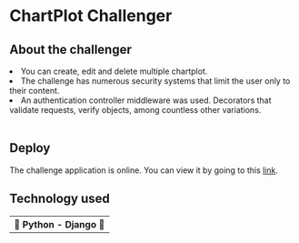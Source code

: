 <h1> ChartPlot Challenger <h2>
<h2>About the challenger</h2>
<li>You can create, edit and delete multiple chartplot.</li>
<li>The challenge has numerous security systems that limit the user only to their content.</li>
<li>An authentication controller middleware was used. Decorators that validate requests, verify objects, among countless other variations.</li><br>
<h2> Deploy </h2>
<p>The challenge application is online. You can view it by going to this <a href="https://chartplot-challenger.herokuapp.com">link</a>.</p>
<h2>Technology used</h2>
<table>
  <tr>
    <th>🐍 Python - Django 🐍</th>
  </tr>
</table>


